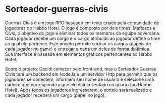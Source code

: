 # Sorteador-guerras-civis
Guerras Civis é um jogo RPG baseado em texto criado pela comunidade de jogadores do Habbo Hotel. O jogo é composto por dois times: Mafiosos e Civis, o objetivo do jogo é eliminar todos os
membros da equipe adversária. Cada jogador recebe um cargo e o cargo atribuído ao jogador define o time ao qual ele pertence.
Este projeto permite sortear os cargos (papeis de cada jogador no game) e entregar a cada um deles de forma dinâmica.  
Sua interface é baseada em elementos gráficos pertencentes ao Habbo Hotel.

Sobre o projeto:
Decidi começar pelo front-end, mas o Sorteador Guerras Civis terá um backend em NodeJs e um servidor Http para permitir que os jogadores se conectem, informem seu nome de usuário e selecione 
uma cadeira que corresponda a que ele esteja sentado no quarto (no Habbo Hotel). Após todos os jogadores ingressarem, o sorteio será realizado e cada jogador receberá um cargo (papel no jogo).


